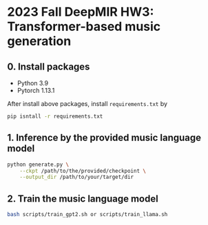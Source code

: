 # 2023 Fall DeepMIR HW3: Transformer-based music generation

## 0. Install packages

- Python 3.9
- Pytorch 1.13.1

After install above packages, install `requirements.txt` by

```bash
pip isntall -r requirements.txt
```

## 1. Inference by the provided music language model

```bash
python generate.py \
	--ckpt /path/to/the/provided/checkpoint \
    --output_dir /path/to/your/target/dir
```

## 2. Train the music language model

```bash
bash scripts/train_gpt2.sh or scripts/train_llama.sh
```